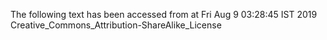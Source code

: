 The following text has been accessed from at Fri Aug 9 03:28:45 IST 2019
Creative_Commons_Attribution-ShareAlike_License
